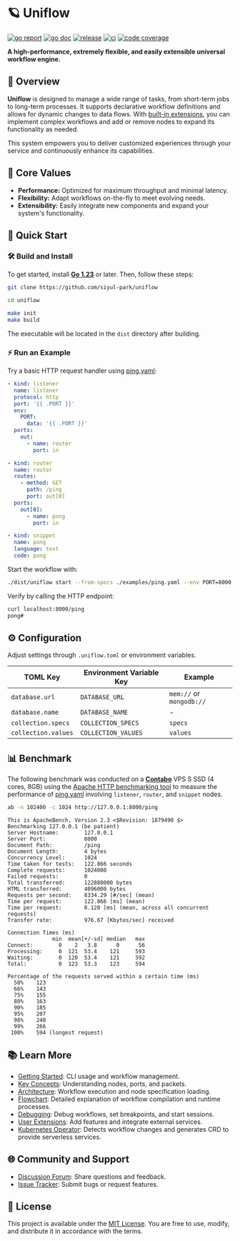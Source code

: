 # 🪐 Uniflow

[![go report][go_report_img]][go_report_url]
[![go doc][go_doc_img]][go_doc_url]
[![release][repo_releases_img]][repo_releases_url]
[![ci][repo_ci_img]][repo_ci_url]
[![code coverage][go_code_coverage_img]][go_code_coverage_url]

**A high-performance, extremely flexible, and easily extensible universal workflow engine.**

## 📝 Overview

**Uniflow** is designed to manage a wide range of tasks, from short-term jobs to long-term processes. It supports declarative workflow definitions and allows for dynamic changes to data flows. With [built-in extensions](./ext/README.md), you can implement complex workflows and add or remove nodes to expand its functionality as needed.

This system empowers you to deliver customized experiences through your service and continuously enhance its capabilities.

## 🎯 Core Values

- **Performance:** Optimized for maximum throughput and minimal latency.
- **Flexibility:** Adapt workflows on-the-fly to meet evolving needs.
- **Extensibility:** Easily integrate new components and expand your system's functionality.

## 🚀 Quick Start

### 🛠️ Build and Install

To get started, install **[Go 1.23](https://go.dev/doc/install)** or later. Then, follow these steps:

```sh
git clone https://github.com/siyul-park/uniflow

cd uniflow

make init
make build
```

The executable will be located in the `dist` directory after building.

### ⚡ Run an Example

Try a basic HTTP request handler using [ping.yaml](examples/ping.yaml):

```yaml
- kind: listener
  name: listener
  protocol: http
  port: '{{ .PORT }}'
  env:
    PORT:
      data: '{{ .PORT }}'
  ports:
    out:
      - name: router
        port: in

- kind: router
  name: router
  routes:
    - method: GET
      path: /ping
      port: out[0]
  ports:
    out[0]:
      - name: pong
        port: in

- kind: snippet
  name: pong
  language: text
  code: pong
```

Start the workflow with:

```sh
./dist/uniflow start --from-specs ./examples/ping.yaml --env PORT=8000
```

Verify by calling the HTTP endpoint:

```sh
curl localhost:8000/ping
pong#
```

## ⚙️ Configuration

Adjust settings through `.uniflow.toml` or environment variables.

| TOML Key            | Environment Variable Key | Example                  |
|---------------------|--------------------------|--------------------------|
| `database.url`      | `DATABASE_URL`           | `mem://` or `mongodb://` |
| `database.name`     | `DATABASE_NAME`          | -                        |
| `collection.specs`  | `COLLECTION_SPECS`       | `specs`                  |
| `collection.values` | `COLLECTION_VALUES`      | `values`                 |

## 📊 Benchmark

The following benchmark was conducted on a **[Contabo](https://contabo.com/)** VPS S SSD (4 cores, 8GB) using the [Apache HTTP benchmarking tool](https://httpd.apache.org/docs/2.4/programs/ab.html) to measure the performance of [ping.yaml](examples/ping.yaml) involving `listener`, `router`, and `snippet` nodes.

```sh
ab -n 102400 -c 1024 http://127.0.0.1:8000/ping
```

```
This is ApacheBench, Version 2.3 <$Revision: 1879490 $>
Benchmarking 127.0.0.1 (be patient)
Server Hostname:        127.0.0.1
Server Port:            8000
Document Path:          /ping
Document Length:        4 bytes
Concurrency Level:      1024
Time taken for tests:   122.866 seconds
Complete requests:      1024000
Failed requests:        0
Total transferred:      122880000 bytes
HTML transferred:       4096000 bytes
Requests per second:    8334.29 [#/sec] (mean)
Time per request:       122.866 [ms] (mean)
Time per request:       0.120 [ms] (mean, across all concurrent requests)
Transfer rate:          976.67 [Kbytes/sec] received

Connection Times (ms)
              min  mean[+/-sd] median   max
Connect:        0    2   3.8      0      56
Processing:     0  121  53.4    121     593
Waiting:        0  120  53.4    121     592
Total:          0  123  53.3    123     594

Percentage of the requests served within a certain time (ms)
  50%    123
  66%    143
  75%    155
  80%    163
  90%    185
  95%    207
  98%    240
  99%    266
 100%    594 (longest request)
```

## 📚 Learn More

- [Getting Started](./docs/getting_started.md): CLI usage and workflow management.
- [Key Concepts](./docs/key_concepts.md): Understanding nodes, ports, and packets.
- [Architecture](./docs/architecture.md): Workflow execution and node specification loading.
- [Flowchart](./docs/flowchart.md): Detailed explanation of workflow compilation and runtime processes.
- [Debugging](./docs/debugging.md): Debug workflows, set breakpoints, and start sessions.
- [User Extensions](./docs/user_extensions.md): Add features and integrate external services.
- [Kubernetes Operator](https://github.com/siyul-park/uniflow-operator): Detects workflow changes and generates CRD to
  provide serverless services.

## 🌐 Community and Support

- [Discussion Forum](https://github.com/siyul-park/uniflow/discussions): Share questions and feedback.
- [Issue Tracker](https://github.com/siyul-park/uniflow/issues): Submit bugs or request features.

## 📜 License

This project is available under the [MIT License](./LICENSE). You are free to use, modify, and distribute it in accordance with the terms.

<!-- Go -->

[go_download_url]: https://golang.org/dl/
[go_version_img]: https://img.shields.io/badge/Go-1.21+-00ADD8?style=for-the-badge&logo=go
[go_code_coverage_img]: https://codecov.io/gh/siyul-park/uniflow/graph/badge.svg?token=quEl9AbBcW
[go_code_coverage_url]: https://codecov.io/gh/siyul-park/uniflow
[go_report_img]: https://goreportcard.com/badge/github.com/siyul-park/uniflow
[go_report_url]: https://goreportcard.com/report/github.com/siyul-park/uniflow
[go_doc_img]: https://godoc.org/github.com/siyul-park/uniflow?status.svg
[go_doc_url]: https://godoc.org/github.com/siyul-park/uniflow

<!-- Repository -->

[repo_url]: https://github.com/siyul-park/uniflow
[repo_issues_url]: https://github.com/siyul-park/uniflow/issues
[repo_pull_request_url]: https://github.com/siyul-park/uniflow/pulls
[repo_discussions_url]: https://github.com/siyul-park/uniflow/discussions
[repo_releases_img]: https://img.shields.io/github/release/siyul-park/uniflow.svg
[repo_releases_url]: https://github.com/siyul-park/uniflow/releases
[repo_wiki_url]: https://github.com/siyul-park/uniflow/wiki
[repo_wiki_img]: https://img.shields.io/badge/docs-wiki_page-blue?style=for-the-badge&logo=none
[repo_wiki_faq_url]: https://github.com/siyul-park/uniflow/wiki/FAQ
[repo_ci_img]: https://github.com/siyul-park/uniflow/actions/workflows/ci.yml/badge.svg
[repo_ci_url]: https://github.com/siyul-park/uniflow/actions/workflows/ci.yml